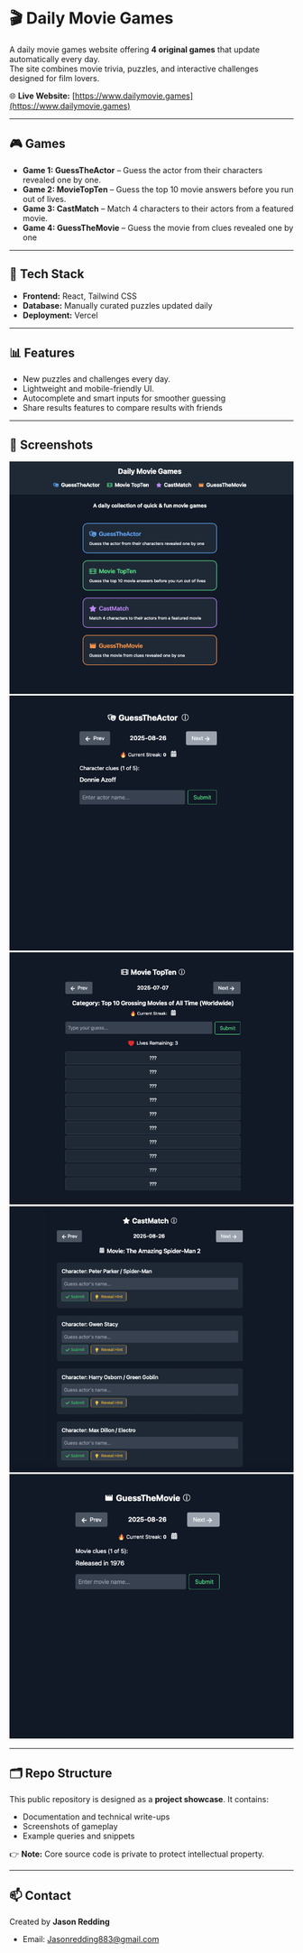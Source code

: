 # 🎬 Daily Movie Games

A daily movie games website offering **4 original games** that update automatically every day.  
The site combines movie trivia, puzzles, and interactive challenges designed for film lovers.  

🌐 **Live Website:** [https://www.dailymovie.games](https://www.dailymovie.games)  

---

## 🎮 Games
- **Game 1: GuessTheActor** – Guess the actor from their characters revealed one by one.
- **Game 2: MovieTopTen** – Guess the top 10 movie answers before you run out of lives.  
- **Game 3: CastMatch** – Match 4 characters to their actors from a featured movie. 
- **Game 4: GuessTheMovie** – Guess the movie from clues revealed one by one 

---

## 🔧 Tech Stack
- **Frontend:** React, Tailwind CSS
- **Database:** Manually curated puzzles updated daily  
- **Deployment:** Vercel

---

## 📊 Features
- New puzzles and challenges every day.   
- Lightweight and mobile-friendly UI.
- Autocomplete and smart inputs for smoother guessing
- Share results features to compare results with friends

---

## 📸 Screenshots
![Home Page Screenshot](./screenshots/HomePage.png)  
![Guess the Actor Game Screenshot](./Screenshots/GuessTheActor.png)  
![Guess The Actor Game Screenshot](./Screenshots/MovieTopTen.png)  
![Cast Match Game Screenshot](./Screenshots/CastMatch.png)  
![Guess the Movie Game Screenshot](./Screenshots/GuessTheMovie.png)  

---

## 🗂 Repo Structure  
This public repository is designed as a **project showcase**. It contains:  
- Documentation and technical write-ups  
- Screenshots of gameplay  
- Example queries and snippets  

👉 **Note:** Core source code is private to protect intellectual property.  

---

## 📫 Contact
Created by **Jason Redding**  
- Email: Jasonredding883@gmail.com  
